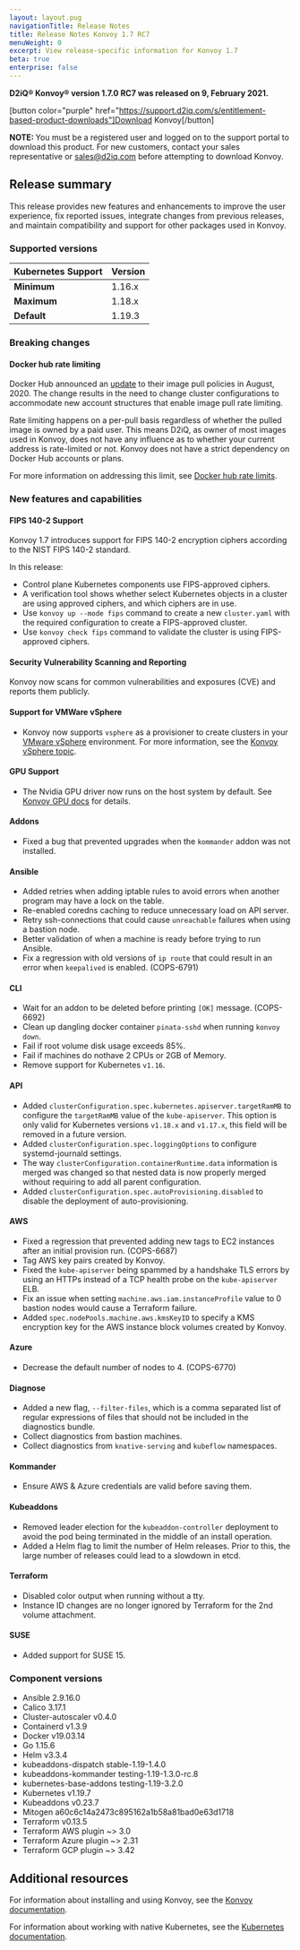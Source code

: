 ```yaml
---
layout: layout.pug
navigationTitle: Release Notes
title: Release Notes Konvoy 1.7 RC7
menuWeight: 0
excerpt: View release-specific information for Konvoy 1.7
beta: true
enterprise: false
---
```


<!-- markdownlint-disable MD034 -->

**D2iQ&reg; Konvoy&reg; version 1.7.0 RC7 was released on 9, February 2021.**

[button color="purple" href="https://support.d2iq.com/s/entitlement-based-product-downloads"]Download Konvoy[/button]

<p class="message--note"><strong>NOTE: </strong>You must be a registered user and logged on to the support portal to download this product. For new customers, contact your sales representative or <a href="mailto:sales@d2iq.com">sales@d2iq.com</a> before attempting to download Konvoy.</p>

## Release summary

This release provides new features and enhancements to improve the user experience, fix reported issues, integrate changes from previous releases, and maintain compatibility and support for other packages used in Konvoy.

### Supported versions

| Kubernetes Support | Version |
| ------------------ | ------- |
|**Minimum** | 1.16.x |
|**Maximum** | 1.18.x |
|**Default** | 1.19.3 |

### Breaking changes

#### Docker hub rate limiting

Docker Hub announced an [update](https://www.docker.com/blog/scaling-docker-to-serve-millions-more-developers-network-egress/) to their image pull policies in August, 2020. The change results in the need to change cluster configurations to accommodate new account structures that enable image pull rate limiting.

Rate limiting happens on a per-pull basis regardless of whether the pulled image is owned by a paid user. This means D2iQ, as owner of most images used in Konvoy, does not have any influence as to whether your current address is rate-limited or not. Konvoy does not have a strict dependency on Docker Hub accounts or plans.

For more information on addressing this limit, see [Docker hub rate limits](../operations/manage-docker-hub-rate-limits).

<!--
#### KUDO Spark compatibility

Konvoy 1.7+ requires KUDO Spark 3.0 because Spark 2.4 does not support Kubernetes 1.19.
To continue using KUDO Spark on Konvoy 1.7 and above, upgrade to KUDO Spark 3.0.
For details on how to migrate workloads to Spark 3.0, consult the official [migration guides](https://spark.apache.org/releases/spark-release-3-0-0.html) for each relevant module.
-->

### New features and capabilities

#### FIPS 140-2 Support

Konvoy 1.7 introduces support for FIPS 140-2 encryption ciphers according to the NIST FIPS 140-2 standard.

In this release:

- Control plane Kubernetes components use FIPS-approved ciphers.
- A verification tool shows whether select Kubernetes objects in a cluster are using approved ciphers, and which ciphers are in use.
- Use `konvoy up --mode fips` command to create a new `cluster.yaml` with the required configuration to create a FIPS-approved cluster.
- Use `konvoy check fips` command to validate the cluster is using FIPS-approved ciphers.

#### Security Vulnerability Scanning and Reporting

Konvoy now scans for common vulnerabilities and exposures (CVE) and reports them publicly.

#### Support for VMWare vSphere

- Konvoy now supports `vsphere` as a provisioner to create clusters in your [VMware vSphere](https://www.vmware.com/products/vsphere.html) environment. For more information, see the [Konvoy vSphere topic][konvoy-vsphere].

#### GPU Support

- The Nvidia GPU driver now runs on the host system by default. See [Konvoy GPU docs](../gpu) for details.

#### Addons

- Fixed a bug that prevented upgrades when the `kommander` addon was not installed.

#### Ansible

- Added retries when adding iptable rules to avoid errors when another program may have a lock on the table.
- Re-enabled coredns caching to reduce unnecessary load on API server.
- Retry ssh-connections that could cause `unreachable` failures when using a bastion node.
- Better validation of when a machine is ready before trying to run Ansible.
- Fix a regression with old versions of `ip route` that could result in an error when `keepalived` is enabled. (COPS-6791)

#### CLI

- Wait for an addon to be deleted before printing `[OK]` message. (COPS-6692)
- Clean up dangling docker container `pinata-sshd` when running `konvoy down`.
- Fail if root volume disk usage exceeds 85%.
- Fail if machines do nothave 2 CPUs or 2GB of Memory.
- Remove support for Kubernetes `v1.16`.

#### API

- Added `clusterConfiguration.spec.kubernetes.apiserver.targetRamMB` to configure the `targetRamMB` value of the `kube-apiserver`. This option is only valid for Kubernetes versions `v1.18.x` and `v1.17.x`, this field will be removed in a future version.
- Added `clusterConfiguration.spec.loggingOptions` to configure systemd-journald settings.
- The way `clusterConfiguration.containerRuntime.data` information is merged was changed so that nested data is now properly merged without requiring to add all parent configuration.
- Added `clusterConfiguration.spec.autoProvisioning.disabled` to disable the deployment of auto-provisioning.

#### AWS

- Fixed a regression that prevented adding new tags to EC2 instances after an initial provision run. (COPS-6687)
- Tag AWS key pairs created by Konvoy.
- Fixed the `kube-apiserver` being spammed by a handshake TLS errors by using an HTTPs instead of a TCP health probe on the `kube-apiserver` ELB.
- Fix an issue when setting `machine.aws.iam.instanceProfile` value to 0 bastion nodes would cause a Terraform failure.
- Added `spec.nodePools.machine.aws.kmsKeyID` to specify a KMS encryption key for the AWS instance block volumes created by Konvoy.

#### Azure

- Decrease the default number of nodes to 4. (COPS-6770)

#### Diagnose

- Added a new flag, `--filter-files`, which is a comma separated list of regular expressions of files that should not be included in the diagnostics bundle.
- Collect diagnostics from bastion machines.
- Collect diagnostics from `knative-serving` and `kubeflow` namespaces.

#### Kommander

- Ensure AWS & Azure credentials are valid before saving them.

#### Kubeaddons

- Removed leader election for the `kubeaddon-controller` deployment to avoid the pod being terminated in the middle of an install operation.
- Added a Helm flag to limit the number of Helm releases. Prior to this, the large number of releases could lead to a slowdown in etcd.

#### Terraform

- Disabled color output when running without a tty.
- Instance ID changes are no longer ignored by Terraform for the 2nd volume attachment.

#### SUSE

- Added support for SUSE 15.

### Component versions

- Ansible 2.9.16.0
- Calico 3.17.1
- Cluster-autoscaler v0.4.0
- Containerd v1.3.9
- Docker v19.03.14
- Go 1.15.6
- Helm v3.3.4
- kubeaddons-dispatch stable-1.19-1.4.0
- kubeaddons-kommander testing-1.19-1.3.0-rc.8
- kubernetes-base-addons testing-1.19-3.2.0
- Kubernetes v1.19.7
- Kubeaddons v0.23.7
- Mitogen a60c6c14a2473c895162a1b58a81bad0e63d1718
- Terraform v0.13.5
- Terraform AWS plugin ~> 3.0
- Terraform Azure plugin ~> 2.31
- Terraform GCP plugin ~> 3.42

<!--
##### Previous releases
Add links to previous release notes
-->

## Additional resources

<!-- Add links to external documentation as needed -->

For information about installing and using Konvoy, see the [Konvoy documentation][konvoy-doc].

For information about working with native Kubernetes, see the [Kubernetes documentation][kubernetes-doc].

[konvoy-doc]: ../introduction
[kubernetes-doc]: https://kubernetes.io/docs/home/
[konvoy-vsphere]: https://docs.d2iq.com/dkp/konvoy

